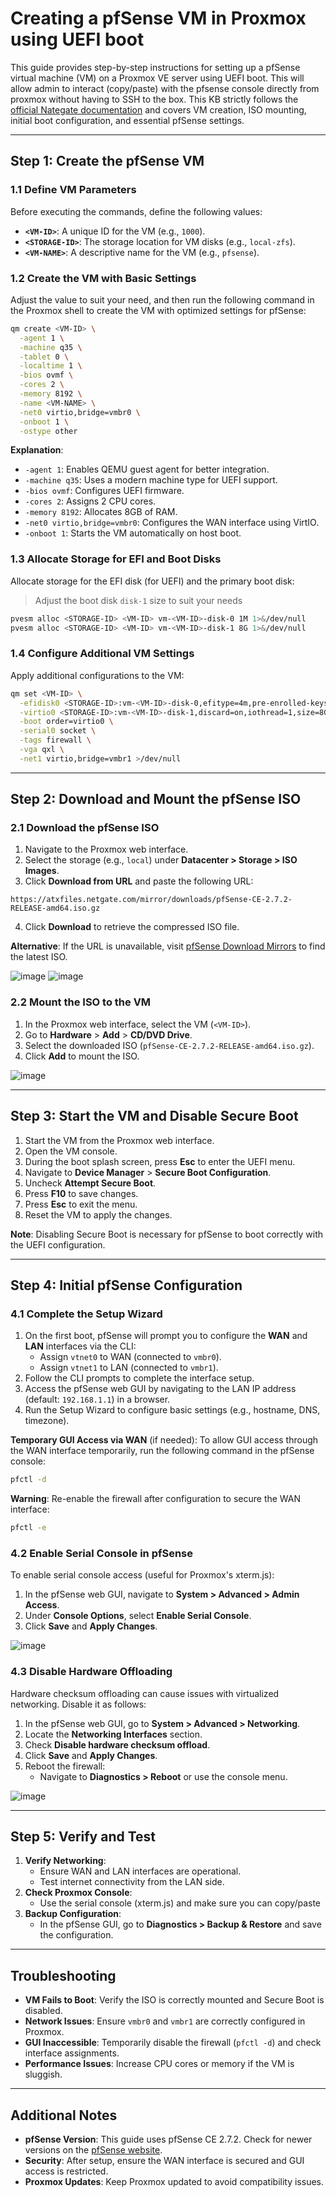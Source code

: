 
# Creating a pfSense VM in Proxmox using UEFI boot

This guide provides step-by-step instructions for setting up a pfSense virtual machine (VM) on a Proxmox VE server using UEFI boot. This will allow admin to interact (copy/paste) with the pfsense console directly from proxmox without having to SSH to the box. This KB strictly follows the [official Nategate documentation](https://docs.netgate.com/pfsense/en/latest/recipes/virtualize-proxmox-ve.html) and covers VM creation, ISO mounting, initial boot configuration, and essential pfSense settings.

---

## Step 1: Create the pfSense VM

### 1.1 Define VM Parameters

Before executing the commands, define the following values:

- **`<VM-ID>`**: A unique ID for the VM (e.g., `1000`).
- **`<STORAGE-ID>`**: The storage location for VM disks (e.g., `local-zfs`).
- **`<VM-NAME>`**: A descriptive name for the VM (e.g., `pfsense`).

### 1.2 Create the VM with Basic Settings

Adjust the value to suit your need, and then run the following command in the Proxmox shell to create the VM with optimized settings for pfSense:

```bash
qm create <VM-ID> \
  -agent 1 \
  -machine q35 \
  -tablet 0 \
  -localtime 1 \
  -bios ovmf \
  -cores 2 \
  -memory 8192 \
  -name <VM-NAME> \
  -net0 virtio,bridge=vmbr0 \
  -onboot 1 \
  -ostype other
```

**Explanation**:
- `-agent 1`: Enables QEMU guest agent for better integration.
- `-machine q35`: Uses a modern machine type for UEFI support.
- `-bios ovmf`: Configures UEFI firmware.
- `-cores 2`: Assigns 2 CPU cores.
- `-memory 8192`: Allocates 8GB of RAM.
- `-net0 virtio,bridge=vmbr0`: Configures the WAN interface using VirtIO.
- `-onboot 1`: Starts the VM automatically on host boot.

### 1.3 Allocate Storage for EFI and Boot Disks

Allocate storage for the EFI disk (for UEFI) and the primary boot disk:
> Adjust the boot disk `disk-1` size to suit your needs

```bash
pvesm alloc <STORAGE-ID> <VM-ID> vm-<VM-ID>-disk-0 1M 1>&/dev/null
pvesm alloc <STORAGE-ID> <VM-ID> vm-<VM-ID>-disk-1 8G 1>&/dev/null
```

### 1.4 Configure Additional VM Settings

Apply additional configurations to the VM:

```bash
qm set <VM-ID> \
  -efidisk0 <STORAGE-ID>:vm-<VM-ID>-disk-0,efitype=4m,pre-enrolled-keys=1,size=1M \
  -virtio0 <STORAGE-ID>:vm-<VM-ID>-disk-1,discard=on,iothread=1,size=8G \
  -boot order=virtio0 \
  -serial0 socket \
  -tags firewall \
  -vga qxl \
  -net1 virtio,bridge=vmbr1 >/dev/null
```

---

## Step 2: Download and Mount the pfSense ISO

### 2.1 Download the pfSense ISO

1. Navigate to the Proxmox web interface.
2. Select the storage (e.g., `local`) under **Datacenter > Storage > ISO Images**.
3. Click **Download from URL** and paste the following URL:

```
https://atxfiles.netgate.com/mirror/downloads/pfSense-CE-2.7.2-RELEASE-amd64.iso.gz
```

4. Click **Download** to retrieve the compressed ISO file.

**Alternative**: If the URL is unavailable, visit [pfSense Download Mirrors](https://atxfiles.netgate.com/mirror/downloads/) to find the latest ISO.

![image](https://github.com/user-attachments/assets/32b00046-a7dc-4a58-8c99-87bc12b1df1c)
![image](https://github.com/user-attachments/assets/02515cef-551f-4db1-8669-89bb4f3d6711)

### 2.2 Mount the ISO to the VM

1. In the Proxmox web interface, select the VM (`<VM-ID>`).
2. Go to **Hardware** > **Add** > **CD/DVD Drive**.
3. Select the downloaded ISO (`pfSense-CE-2.7.2-RELEASE-amd64.iso.gz`).
4. Click **Add** to mount the ISO.

![image](https://github.com/user-attachments/assets/fdb3de0c-8046-44cf-8bcb-65958232f287)

---

## Step 3: Start the VM and Disable Secure Boot

1. Start the VM from the Proxmox web interface.
2. Open the VM console.
3. During the boot splash screen, press **Esc** to enter the UEFI menu.
4. Navigate to **Device Manager** > **Secure Boot Configuration**.
5. Uncheck **Attempt Secure Boot**.
6. Press **F10** to save changes.
7. Press **Esc** to exit the menu.
8. Reset the VM to apply the changes.

**Note**: Disabling Secure Boot is necessary for pfSense to boot correctly with the UEFI configuration.

---

## Step 4: Initial pfSense Configuration

### 4.1 Complete the Setup Wizard

1. On the first boot, pfSense will prompt you to configure the **WAN** and **LAN** interfaces via the CLI:
   - Assign `vtnet0` to WAN (connected to `vmbr0`).
   - Assign `vtnet1` to LAN (connected to `vmbr1`).
2. Follow the CLI prompts to complete the interface setup.
3. Access the pfSense web GUI by navigating to the LAN IP address (default: `192.168.1.1`) in a browser.
4. Run the Setup Wizard to configure basic settings (e.g., hostname, DNS, timezone).

**Temporary GUI Access via WAN** (if needed):
To allow GUI access through the WAN interface temporarily, run the following command in the pfSense console:

```bash
pfctl -d
```

**Warning**: Re-enable the firewall after configuration to secure the WAN interface:

```bash
pfctl -e
```

### 4.2 Enable Serial Console in pfSense

To enable serial console access (useful for Proxmox's xterm.js):

1. In the pfSense web GUI, navigate to **System > Advanced > Admin Access**.
2. Under **Console Options**, select **Enable Serial Console**.
3. Click **Save** and **Apply Changes**.

![image](https://github.com/user-attachments/assets/da3bff1f-1605-4730-bdf5-b66212a78c0f)

### 4.3 Disable Hardware Offloading

Hardware checksum offloading can cause issues with virtualized networking. Disable it as follows:

1. In the pfSense web GUI, go to **System > Advanced > Networking**.
2. Locate the **Networking Interfaces** section.
3. Check **Disable hardware checksum offload**.
4. Click **Save** and **Apply Changes**.
5. Reboot the firewall:
   - Navigate to **Diagnostics > Reboot** or use the console menu.

![image](https://github.com/user-attachments/assets/47fd458d-b373-472a-b391-70916ea7dc7e)

---

## Step 5: Verify and Test

1. **Verify Networking**:
   - Ensure WAN and LAN interfaces are operational.
   - Test internet connectivity from the LAN side.
2. **Check Proxmox Console**:
   - Use the serial console (xterm.js) and make sure you can copy/paste
3. **Backup Configuration**:
   - In the pfSense GUI, go to **Diagnostics > Backup & Restore** and save the configuration.

---

## Troubleshooting

- **VM Fails to Boot**: Verify the ISO is correctly mounted and Secure Boot is disabled.
- **Network Issues**: Ensure `vmbr0` and `vmbr1` are correctly configured in Proxmox.
- **GUI Inaccessible**: Temporarily disable the firewall (`pfctl -d`) and check interface assignments.
- **Performance Issues**: Increase CPU cores or memory if the VM is sluggish.

---

## Additional Notes

- **pfSense Version**: This guide uses pfSense CE 2.7.2. Check for newer versions on the [pfSense website](https://atxfiles.netgate.com/mirror/downloads/).
- **Security**: After setup, ensure the WAN interface is secured and GUI access is restricted.
- **Proxmox Updates**: Keep Proxmox updated to avoid compatibility issues.

